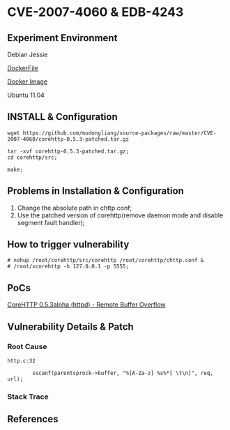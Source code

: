 # CVE-2007-4060 & EDB-4243

## Experiment Environment

Debian Jessie

[DockerFile](https://github.com/mudongliang/Dockerfiles/tree/master/CVE-2007-4060)

[Docker Image](https://hub.docker.com/r/mudongliang/cve-2007-4060/)

Ubuntu 11.04

## INSTALL & Configuration

```
wget https://github.com/mudongliang/source-packages/raw/master/CVE-2007-4060/corehttp-0.5.3-patched.tar.gz

tar -xvf corehttp-0.5.3-patched.tar.gz;
cd corehttp/src;

make;
```

## Problems in Installation & Configuration

1. Change the absolute path in chttp.conf;
2. Use the patched version of corehttp(remove daemon mode and disable segment fault handler);

## How to trigger vulnerability

```
# nohup /root/corehttp/src/corehttp /root/corehttp/chttp.conf &
# /root/xcorehttp -h 127.0.0.1 -p 5555;
```

## PoCs

[CoreHTTP 0.5.3alpha (httpd) - Remote Buffer Overflow](https://www.exploit-db.com/exploits/4243/)


## Vulnerability Details & Patch

### Root Cause

```
http.c:32

        sscanf(parentsprock->buffer, "%[A-Za-z] %s%*[ \t\n]", req, url);
```

### Stack Trace



## References

